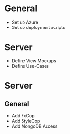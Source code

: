 # General
* Set up Azure
* Set up deployment scripts

# Server
* Define View Mockups
* Define Use-Cases

# Server
## General
* Add FxCop
* Add StyleCop
* Add MongoDB Access
